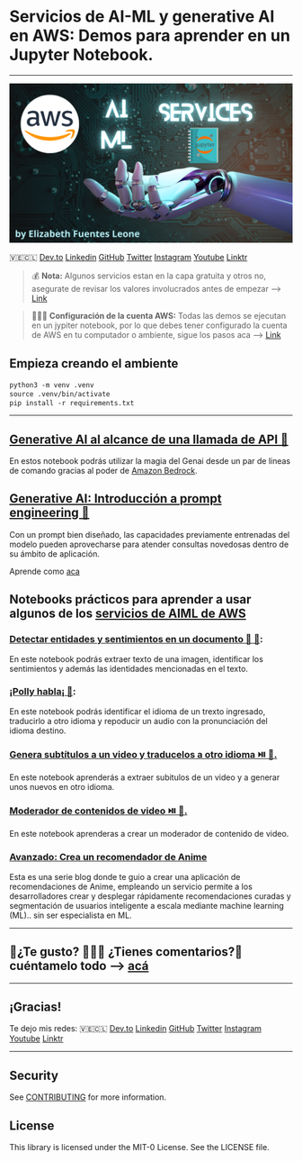 # Servicios de AI-ML y generative AI en AWS: Demos para aprender en un Jupyter Notebook.

----

![Diagram translator chatbot app"](images/portada.png)


🇻🇪🇨🇱 [Dev.to](https://dev.to/elizabethfuentes12) [Linkedin](https://www.linkedin.com/in/lizfue/) [GitHub](https://github.com/elizabethfuentes12/) [Twitter](https://twitter.com/elizabethfue12) [Instagram](https://www.instagram.com/elifue.tech) [Youtube](https://www.youtube.com/channel/UCr0Gnc-t30m4xyrvsQpNp2Q)
[Linktr](https://linktr.ee/elizabethfuentesleone)

> 💰 **Nota:** Algunos servicios estan en la capa gratuita y otros no, asegurate de revisar los valores involucrados antes de empezar --> [Link](https://aws.amazon.com/es/free/?all-free-tier.sort-by=item.additionalFields.SortRank&all-free-tier.sort-order=asc&awsf.Free%20Tier%20Types=*all&awsf.Free%20Tier%20Categories=*all)

> 👷🏻‍♀️ **Configuración de la cuenta AWS:** Todas las demos se ejecutan en un jypiter notebook, por lo que debes tener configurado la cuenta de AWS en tu computador o ambiente, sigue los pasos aca --> [Link](https://docs.aws.amazon.com/es_es/cli/latest/userguide/cli-configure-files.html#:~:text=export%20AWS_PROFILE%3Duser1-,Definir%20y%20ver%20las%20opciones%20de%20configuraci%C3%B3n%20mediante%20comandos,-Hay%20varias%20formas)

## Empieza creando el ambiente

```
python3 -m venv .venv
source .venv/bin/activate
pip install -r requirements.txt
```
----
## [Generative AI al alcance de una llamada de API 🚀](https://github.com/elizabethfuentes12/aws-aiml-demo/tree/main/notebooks/amazon-bedrock-demo)
En estos notebook podrás utilizar la magia del Genai desde un par de lineas de comando gracias al poder de [Amazon Bedrock](https://aws.amazon.com/es/bedrock/). 

## [Generative AI: Introducción a prompt engineering 🚀](https://github.com/elizabethfuentes12/aws-aiml-demo/tree/main/notebooks/prompt-engineering-best-practices)

Con un prompt bien diseñado, las capacidades previamente entrenadas del modelo pueden aprovecharse para atender consultas novedosas dentro de su ámbito de aplicación. 

Aprende como [aca](https://github.com/elizabethfuentes12/aws-aiml-demo/tree/main/notebooks/prompt-engineering-best-practices)

## Notebooks prácticos para aprender a usar algunos de los [servicios de AIML de AWS](https://aws.amazon.com/machine-learning/)

### [Detectar entidades y sentimientos en un documento 🔎 📄](https://github.com/elizabethfuentes12/aws-aiml-demo/blob/main/notebooks/detecting-entities-and-sentiment-from-a-document.ipynb):
En este notebook podrás extraer texto de una imagen, identificar los sentimientos  y además las identidades mencionadas en el texto. 

### [¡Polly habla¡ 🦜](https://github.com/elizabethfuentes12/aws-aiml-demo/blob/main/notebooks/amazon_translate_polly.ipynb):
En este notebook podrás identificar el idioma de un trexto ingresado, traducirlo a otro idioma y repoducir un audio con la pronunciación del idioma destino. 

### [Genera subtítulos a un video y traducelos a otro idioma ⏯️ 🍿.](https://github.com/elizabethfuentes12/aws-aiml-demo/blob/main/notebooks/crea_subtitulos.ipynb)
En este notebook aprenderás a extraer subitulos de un video y a generar unos nuevos en otro idioma. 

### [Moderador de contenidos de video ⏯️ 🔫.](https://github.com/elizabethfuentes12/aws-aiml-demo/blob/main/notebooks/moderador_contenido.ipynb)
En este notebook aprenderas a crear un moderador de contenido de video.

### [Avanzado: Crea un recomendador de Anime](https://aws.amazon.com/es/blogs/aws-spanish/como-crear-un-modelo-de-recomendacion-basado-en-machine-learning/)
Esta es una serie blog donde te guio a crear una aplicación de recomendaciones de Anime, empleando un servicio permite a los desarrolladores crear y desplegar rápidamente recomendaciones curadas y segmentación de usuarios inteligente a escala mediante machine learning (ML).. sin ser especialista en ML. 

----

## 🚨¿Te gusto? 👩🏻‍💻 ¿Tienes comentarios?🎤 cuéntamelo todo --> [acá](https://www.pulse.aws/survey/WC6WAFGM)

----

## ¡Gracias!

Te dejo mis redes: 
🇻🇪🇨🇱 [Dev.to](https://dev.to/elizabethfuentes12) [Linkedin](https://www.linkedin.com/in/lizfue/) [GitHub](https://github.com/elizabethfuentes12/) [Twitter](https://twitter.com/elizabethfue12) [Instagram](https://www.instagram.com/elifue.tech) [Youtube](https://www.youtube.com/channel/UCr0Gnc-t30m4xyrvsQpNp2Q)
[Linktr](https://linktr.ee/elizabethfuentesleone)

---

## Security

See [CONTRIBUTING](CONTRIBUTING.md#security-issue-notifications) for more information.

## License

This library is licensed under the MIT-0 License. See the LICENSE file.
